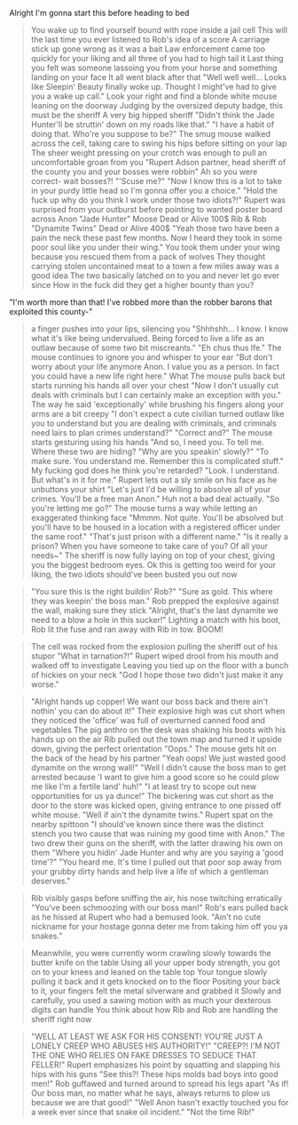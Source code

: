 Alright I'm gonna start this before heading to bed
>You wake up to find yourself bound with rope inside a jail cell
>This will the last time you ever listened to Rob's idea of a score
>A carriage stick up gone wrong as it was a bait
>Law enforcement came too quickly for your liking and all three of you had to high tail it
>Last thing you felt was someone lassoing you from your horse and something landing on your face
>It all went black after that
>"Well well well... Looks like Sleepin' Beauty finally woke up. Thought I might've had to give you a wake up call."
>Look your right and find a blonde white mouse leaning on the doorway
>Judging by the oversized deputy badge, this must be the sheriff
>A very big hipped sheriff
>"Didn't think the Jade Hunter'll be struttin' down on my roads like that."
"I have a habit of doing that. Who're you suppose to be?"
>The smug mouse walked across the cell, taking care to swing his hips before sitting on your lap
>The sheer weight pressing on your crotch was enough to pull an uncomfortable groan from you
>"Rupert Adson partner, head sheriff of the county you and your bosses were robbin"
>Ah so you were correct- wait bosses?!
"'Scuse me?"
>"Now I know this is a lot to take in your purdy little head so I'm gonna offer you a choice."
"Hold the fuck up why do you think I work under those two idiots?!"
>Rupert was surprised from your outburst before pointing to wanted poster board across
>Anon "Jade Hunter" Moose
>Dead or Alive 100$
>Rib & Rob "Dynamite Twins"
>Dead or Alive 400$
>"Yeah those two have been a pain the neck these past few months. Now I heard they took in some poor soul like you under their wing."
>You took them under your wing because you rescued them from a pack of wolves
>They thought carrying stolen uncontained meat to a town a few miles away was a good idea
>The two basically latched on to you and never let go ever since 
>How in the fuck did they get a higher bounty than you?

"I'm worth more than that! I've robbed more than the robber barons that exploited this county-"
>a finger pushes into your lips, silencing you
>"Shhhshh... I know. I know what it's like being undervalued. Being forced to live a life as an outlaw because of some two bit miscreants."
"Eh chus thus lfe."
>The mouse continues to ignore you and whisper to your ear
>"But don't worry about your life anymore Anon. I value you as a person. In fact you could have a new life right here."
>What
>The mouse pulls back but starts running his hands all over your chest
>"Now I don't usually cut deals with criminals but I can certainly make an exception with you."
>The way he said 'exceptionally' while brushing his fingers along your arms are a bit creepy
>"I don't expect a cute civilian turned outlaw like you to understand but you are dealing with criminals, and criminals need lairs to plan crimes understand?"
"Correct and?"
>The mouse starts gesturing using his hands
>"And so, I need you. To tell me. Where these two are hiding?
"Why are you speakin' slowly?"
>"To make sure. You understand me. Remember this is complicated stuff."
>My fucking god does he think you're retarded?
"Look. I understand. But what's in it for me."
>Rupert lets out a sly smile on his face as he unbuttons your shirt
>"Let's just I'd be willing to absolve all of your crimes. You'll be a free man Anon."
>Huh not a bad deal actually.
"So you're letting me go?"
>The mouse turns a way while letting an exaggerated thinking face
>"Mmmm. Not quite. You'll be absolved but you'll have to be housed in a location with a registered officer under the same roof."
"That's just prison with a different name."
>"Is it really a prison? When you have someone to take care of you? Of all your needs~"
>The sheriff is now fully laying on top of your chest, giving you the biggest bedroom eyes.
>Ok this is getting too weird for your liking, the two idiots should've been busted you out now

>"You sure this is the right buildin' Rob?"
>"Sure as gold. This where they was keepin' the boss man."
>Rob prepped the explosive against the wall, making sure they stick
>"Alright, that's the last dynamite we need to a blow a hole in this sucker!"
>Lighting a match with his boot, Rob lit the fuse and ran away with Rib in tow.
>BOOM!

>The cell was rocked from the explosion pulling the sheriff out of his stupor 
>"What in tarnation?!"
>Rupert wiped drool from his mouth and walked off to investigate
>Leaving you tied up on the floor with a bunch of hickies on your neck
"God I hope those two didn't just make it any worse."

>"Alright hands up copper! We want our boss back and there ain't nothin' you can do about it!"
>Their explosive high was cut short when they noticed the 'office' was full of overturned canned food and vegetables
>The pig anthro on the desk was shaking his boots with his hands up on the air
>Rib pulled out the town map and turned it upside down, giving the perfect orientation
>"Oops."
>The mouse gets hit on the back of the head by his partner
>"Yeah oops! We just wasted good dynamite on the wrong wall!"
>"Well I didn't cause the boss man to get arrested because 'I want to give him a good score so he could plow me like I'm a fertile land' huh!"
>"I at least try to scope out new opportunities for us ya dunce!"
>The bickering was cut short as the door to the store was kicked open, giving entrance to one pissed off white mouse.
>"Well if ain't the dynamite twins."
>Rupert spat on the nearby spittoon
>"I should've known since there was the distinct stench you two cause that was ruining my good time with Anon."
>The two drew their guns on the sheriff, with the latter drawing his own on them
>"Where you hidin' Jade Hunter and why are you saying a 'good time'?"
>"You heard me. It's time I pulled out that poor sop away from your grubby dirty hands and help live a life of which a gentleman deserves."

>Rib visibly gasps before sniffing the air, his nose twitching erratically 
>"You've been schmoozing with our boss man!"
>Rob's ears pulled back as he hissed at Rupert who had a bemused look.
>"Ain't no cute nickname for your hostage gonna deter me from taking him off you ya snakes."

>Meanwhile, you were currently worm crawling slowly towards the butter knife on the table
>Using all your upper body strength, you got on to your knees and leaned on the table top
>Your tongue slowly pulling it back and it gets knocked on to the floor
>Positing your back to it, your fingers felt the metal silverware and grabbed it
>Slowly and carefully, you used a sawing motion with as much your dexterous digits can handle
>You think about how Rib and Rob are handling the sheriff right now

>"WELL AT LEAST WE ASK FOR HIS CONSENT! YOU'RE JUST A LONELY CREEP WHO ABUSES HIS AUTHORITY!"
>"CREEP?! I'M NOT THE ONE WHO RELIES ON FAKE DRESSES TO SEDUCE THAT FELLER!"
>Rupert emphasizes his point by squatting and slapping his hips with his guns
>"See this?! These hips molds bad boys into good men!"
>Rob guffawed and turned around to spread his legs apart
>"As if! Our boss man, no matter what he says, always returns to plow us because we are that good!"
>"Well Anon hasn't exactly touched you for a week ever since that snake oil incident."
>"Not the time Rib!"
